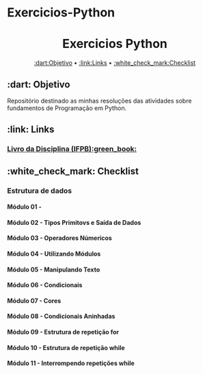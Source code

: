 # Exercicios-Python


<h1 align="center">Exercicios Python</h1>
<p align="center">
 <a href="#Objetivo">:dart:Objetivo</a> •
 <a href="#Links">:link:Links</a> • 
 <a href="#Checklist">:white_check_mark:Checklist</a>
</p>

<h2 id="Objetivo"> :dart: Objetivo </h2>
<p>Repositório destinado as minhas resoluções das atividades sobre fundamentos de Programação em Python.</p>

<h2 id="Links">:link: Links</h2>
<h3><a href=https://ifpb-1.gitbook.io/estrutura-de-dados/> Livro da Disciplina (IFPB):green_book:</a></h3>

<h2 id="Checklist" >:white_check_mark: Checklist</h2>

<h3>Estrutura de dados</h3>

<h4>Módulo 01 - </h4>

<h4>Módulo 02 - Tipos Primitovs e Saída de Dados </h4>

<h4>Módulo 03 - Operadores Númericos </h4>

<h4>Módulo 04 - Utilizando Módulos </h4>

<h4>Módulo 05 - Manipulando Texto </h4>

<h4>Módulo 06 - Condicionais </h4>

<h4>Módulo 07 - Cores </h4>

<h4>Módulo 08 - Condicionais Aninhadas </h4>

<h4>Módulo 09 - Estrutura de repetição for</h4>

<h4>Módulo 10 - Estrutura de repetição while</h4>

<h4>Módulo 11 - Interrompendo repetições while</h4>
